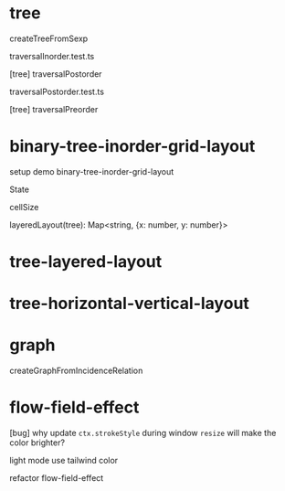 # tree

createTreeFromSexp

traversalInorder.test.ts

[tree] traversalPostorder

traversalPostorder.test.ts

[tree] traversalPreorder

# binary-tree-inorder-grid-layout

setup demo binary-tree-inorder-grid-layout

State

cellSize

layeredLayout(tree): Map<string, {x: number, y: number}>

# tree-layered-layout

# tree-horizontal-vertical-layout

# graph

createGraphFromIncidenceRelation

# flow-field-effect

[bug] why update `ctx.strokeStyle` during window `resize` will make the color brighter?

light mode use tailwind color

refactor flow-field-effect
